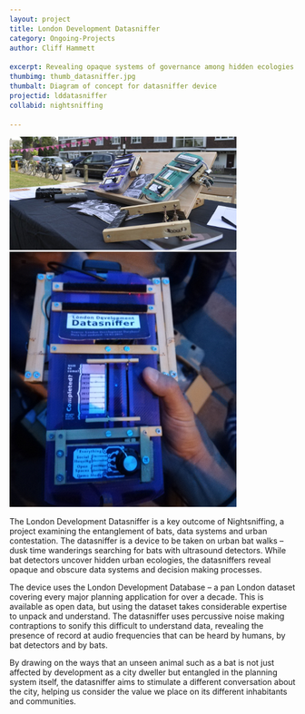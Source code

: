 ```yaml
---
layout: project
title: London Development Datasniffer
category: Ongoing-Projects
author: Cliff Hammett

excerpt: Revealing opaque systems of governance among hidden ecologies
thumbimg: thumb_datasniffer.jpg
thumbalt: Diagram of concept for datasniffer device
projectid: lddatasniffer
collabid: nightsniffing

---
```

![Two datasniffers on display at Common Ground festival](/resources/img/project_datasniffer1.jpg)
![Prototype datansiffer in use on a bat walk in South London](/resources/img/project_datasniffer2.jpg)

The London Development Datasniffer is a key outcome of Nightsniffing, a project examining the entanglement of bats, data systems and urban contestation. The datasniffer is a device to be taken on urban bat walks – dusk time wanderings searching for bats with ultrasound detectors. While bat detectors uncover hidden urban ecologies, the datasniffers reveal opaque and obscure data systems and decision making processes. 

The device uses the London Development Database – a pan London dataset covering every major planning application for over a decade. This is available as open data, but using the dataset takes considerable expertise to unpack and understand. The datasniffer uses percussive noise making contraptions to sonify this difficult to understand data, revealing the presence of record at audio frequencies that can be heard by humans, by bat detectors and by bats.

By drawing on the ways that an unseen animal such as a bat is not just affected by development as a city dweller but entangled in the planning system itself, the datasniffer aims to stimulate a different conversation about the city, helping us consider the value we place on its different inhabitants and communities.
